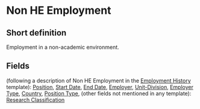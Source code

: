 # Non HE Employment
## Short definition
Employment in a non-academic environment.
## Fields
(following a description of Non HE Employment in the [Employment History](../Templates/Employment%20History.md) template):
[Position](../Object-Fields/Non%20HE%20Employment/Position.md),
[Start Date](../Object-Fields/Non%20HE%20Employment/Start%20Date.md),
[End Date](../Object-Fields/Non%20HE%20Employment/End%20Date.md),
[Employer](../Object-Fields/Non%20HE%20Employment/Employer.md),
[Unit-Division](../Object-Fields/Non%20HE%20Employment/Unit-Division.md),
[Employer Type](../Object-Fields/Non%20HE%20Employment/Employer%20Type.md),
[Country](../Object-Fields/Non%20HE%20Employment/Country.md),
[Position Type](../Object-Fields/Non%20HE%20Employment/Position%20Type.md),
(other fields not mentioned in any template):
[Research Classification](../Object-Fields/Non%20HE%20Employment/Research%20Classification.md)
